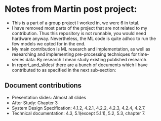 # Notes from Martin post project:
* This is a part of a group project I worked in, we were 6 in total.
* I have removed most parts of the project that are not related to my contribution. Thus this repository is not runnable, you would need hardware anyway. Nevertheless, the ML code is quite adhoc to run the few models we opted for in the end.
* My main contribution is ML research and implementation, as well as researching and implementing pre-processing techniques for time-series data. By research I mean study existing published research.
* In report_and_slides/ there are a bunch of documents which I have contributed to as specified in the next sub-section:

## Document contributions
* Presentation slides: Almost all slides
* After Study: Chapter 3
* System Design Specification: 4.1.2, 4.2.1, 4.2.2, 4.2.3, 4.2.4, 4.2.7. 
* Technical documentation: 4.3, 5.1(except 5.1.1), 5.2, 5.3, chapter 7.
